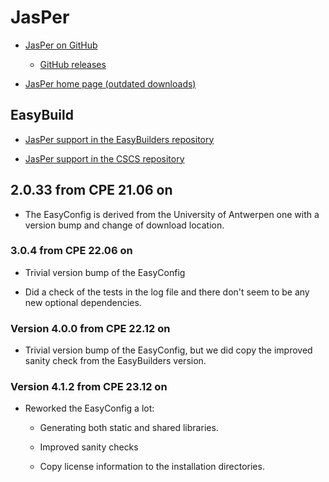 # JasPer

  * [JasPer on GitHub](https://github.com/jasper-software/jasper)

      * [GitHub releases](https://github.com/jasper-software/jasper/releases)

  * [JasPer home page (outdated downloads)](https://www.ece.uvic.ca/~frodo/jasper/)

## EasyBuild

  * [JasPer support in the EasyBuilders repository](https://github.com/easybuilders/easybuild-easyconfigs/tree/develop/easybuild/easyconfigs/j/JasPer)

  * [JasPer support in the CSCS repository](https://github.com/eth-cscs/production/tree/master/easybuild/easyconfigs/j/JasPer)


## 2.0.33 from CPE 21.06 on

  * The EasyConfig is derived from the University of Antwerpen one with a version
    bump and change of download location.


### 3.0.4 from CPE 22.06 on

  * Trivial version bump of the EasyConfig

  * Did a check of the tests in the log file and there don't seem to be any new optional
    dependencies.


### Version 4.0.0 from CPE 22.12 on

  * Trivial version bump of the EasyConfig, but we did copy the improved sanity check
    from the EasyBuilders version.


### Version 4.1.2 from CPE 23.12 on

  * Reworked the EasyConfig a lot:
  
      * Generating both static and shared libraries.
      
      * Improved sanity checks
      
      * Copy license information to the installation directories.
